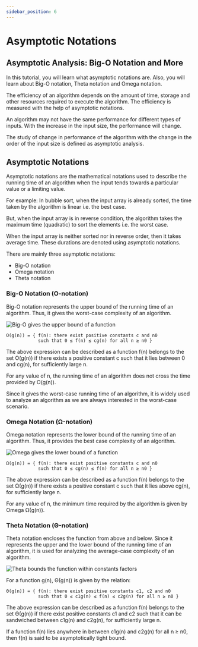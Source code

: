 ```yaml
---
sidebar_position: 6
---
```

# Asymptotic Notations

## Asymptotic Analysis: Big-O Notation and More
In this tutorial, you will learn what asymptotic notations are. Also, you will learn about Big-O notation, Theta notation and Omega notation.

The efficiency of an algorithm depends on the amount of time, storage and other resources required to execute the algorithm. The efficiency is measured with the help of asymptotic notations.

An algorithm may not have the same performance for different types of inputs. With the increase in the input size, the performance will change.

The study of change in performance of the algorithm with the change in the order of the input size is defined as asymptotic analysis.


## Asymptotic Notations
Asymptotic notations are the mathematical notations used to describe the running time of an algorithm when the input tends towards a particular value or a limiting value.

For example: In bubble sort, when the input array is already sorted, the time taken by the algorithm is linear i.e. the best case.

But, when the input array is in reverse condition, the algorithm takes the maximum time (quadratic) to sort the elements i.e. the worst case.

When the input array is neither sorted nor in reverse order, then it takes average time. These durations are denoted using asymptotic notations.

There are mainly three asymptotic notations:

- Big-O notation
- Omega notation
- Theta notation

### Big-O Notation (O-notation)
Big-O notation represents the upper bound of the running time of an algorithm. Thus, it gives the worst-case complexity of an algorithm.

![Big-O gives the upper bound of a function](https://i.imgur.com/5xuBrXb.png)
```
O(g(n)) = { f(n): there exist positive constants c and n0
            such that 0 ≤ f(n) ≤ cg(n) for all n ≥ n0 }
```

The above expression can be described as a function f(n) belongs to the set O(g(n)) if there exists a positive constant c such that it lies between 0 and cg(n), for sufficiently large n.

For any value of n, the running time of an algorithm does not cross the time provided by O(g(n)).

Since it gives the worst-case running time of an algorithm, it is widely used to analyze an algorithm as we are always interested in the worst-case scenario.

### Omega Notation (Ω-notation)
Omega notation represents the lower bound of the running time of an algorithm. Thus, it provides the best case complexity of an algorithm.

![Omega gives the lower bound of a function](https://i.imgur.com/Hl8FeM3.png)
```
Ω(g(n)) = { f(n): there exist positive constants c and n0 
            such that 0 ≤ cg(n) ≤ f(n) for all n ≥ n0 }
```

The above expression can be described as a function f(n) belongs to the set Ω(g(n)) if there exists a positive constant c such that it lies above cg(n), for sufficiently large n.

For any value of n, the minimum time required by the algorithm is given by Omega Ω(g(n)).

### Theta Notation (Θ-notation)
Theta notation encloses the function from above and below. Since it represents the upper and the lower bound of the running time of an algorithm, it is used for analyzing the average-case complexity of an algorithm.

![Theta bounds the function within constants factors](https://i.imgur.com/a1AcTFH.png)

For a function g(n), Θ(g(n)) is given by the relation:
```
Θ(g(n)) = { f(n): there exist positive constants c1, c2 and n0
            such that 0 ≤ c1g(n) ≤ f(n) ≤ c2g(n) for all n ≥ n0 }
```

The above expression can be described as a function f(n) belongs to the set Θ(g(n)) if there exist positive constants c1 and c2 such that it can be sandwiched between c1g(n) and c2g(n), for sufficiently large n.

If a function f(n) lies anywhere in between c1g(n) and c2g(n) for all n ≥ n0, then f(n) is said to be asymptotically tight bound.
